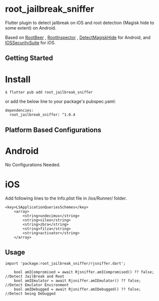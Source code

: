# root_jailbreak_sniffer


Flutter plugin to detect jailbreak on iOS and root detection (Magisk hide to some extent) on Android.

Based on
[RootBeer](https://github.com/scottyab/rootbeer) ,
[RootInspector](https://github.com/devadvance/rootinspector) ,
[DetectMagiskHide](https://github.com/darvincisec/DetectMagiskHide)
for Android,
and
[IOSSecuritySuite](https://github.com/securing/IOSSecuritySuite)
for iOS.

## Getting Started

# Install
```
$ flutter pub add root_jailbreak_sniffer

```

or add the below line to your package's pubspec.yaml:

```
dependencies:
  root_jailbreak_sniffer: ^1.0.4

```

## Platform Based Configurations

# Android
No Configurations Needed.

# iOS
Add following lines to the Info.plist file in /ios/Runner/ folder.

```
<key>LSApplicationQueriesSchemes</key>
    <array>
        <string>undecimus</string>
        <string>sileo</string>
        <string>zbra</string>
        <string>filza</string>
        <string>activator</string>
    </array>

```

## Usage

```
import 'package:root_jailbreak_sniffer/rjsniffer.dart';

    bool amICompromised = await Rjsniffer.amICompromised() ?? false;     //Detect JailBreak and Root
    bool amIEmulator = await Rjsniffer.amIEmulator() ?? false;           //Detect Emulator Environment
    bool amIDebugged = await Rjsniffer.amIDebugged() ?? false;           //Detect being Debugged

```

